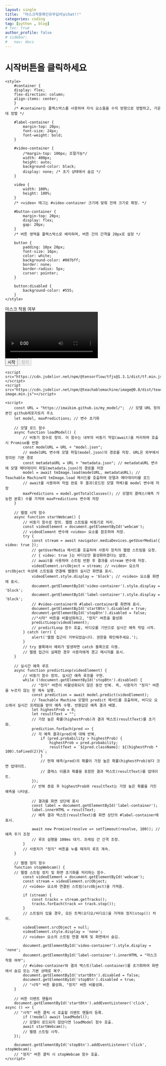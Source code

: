 ```yaml
---
layout: single
title:  "마스크착용확인유무딥러닝chat!!"
categories: coding
tag: [python , blog]
# toc: true
author_profile: false
# sidebar:
#   nav: docs
---
```




# 시작버튼을 클릭하세요


<!-- <!DOCTYPE html> -->
<html lang="en">
<head>
    <meta charset="UTF-8">
    <meta name="viewport" content="width=device-width, initial-scale=1.0">
    <title>Mask Detection</title>
    <!--문서의 문자 인코딩을 UTF-8로 설정.
    화면 뷰포트를 모바일 기기와 데스크톱에서 적절히 표시되도록 설정.
    문서의 제목을 "Mask Detection"으로 지정.-->

    <style>
        #container {
        display: flex;
        flex-direction: column;
        align-items: center;
        }
        /* #container는 플렉스박스를 사용하여 자식 요소들을 수직 방향으로 정렬하고, 가운데 정렬 */

        #label-container {
            margin-top: 20px;
            font-size: 24px;
            font-weight: bold;
        }

        #video-container {
            /*margin-top: 100px; 조절가능*/
            width: 400px;
            height: auto;
            background-color: black;
            display: none; /* 초기 상태에서 숨김 */
        }

        video {
            width: 100%;
            height: 100%;
        }
        /* <video> 태그는 #video-container 크기에 맞춰 전체 크기로 확장. */

        #button-container {
            margin-top: 20px;
            display: flex;
            gap: 20px;
        }
        /* 버튼 영역을 플렉스박스로 배치하며, 버튼 간의 간격을 20px로 설정 */

        button {
            padding: 10px 20px;
            font-size: 16px;
            color: white;
            background-color: #007bff;
            border: none;
            border-radius: 5px;
            cursor: pointer;
        }

        button:disabled {
            background-color: #555;
        }
    </style>
</head>
<body>
<div id="container">
    <div id="label-container">마스크 착용 여부</div>
    <div id="video-container">
        <video id="webcam" autoplay></video>
    </div>
    <div id="button-container">
        <button id="startBtn">시작</button>
        <button id="stopBtn" disabled>정지</button>
    </div>
</div>

    <script src="https://cdn.jsdelivr.net/npm/@tensorflow/tfjs@1.3.1/dist/tf.min.js"></script>
    <script src="https://cdn.jsdelivr.net/npm/@teachablemachine/image@0.8/dist/teachablemachine-image.min.js"></script>

    <script>
        const URL = "https://imaikim.github.io/my_model/";  // 모델 URL 정의 본인 github레포지토리 주소
        let model, maxPredictions; // 변수 초기화

        // 모델 로드 함수
        async function loadModel() {
            // 비동기 함수로 정의. 이 함수는 내부의 비동기 작업(await)을 처리하며 호출 시 Promise를 반환
            const modelURL = URL + "model.json";
            // modelURL 변수에 모델 파일(model.json)의 경로를 저장. URL은 외부에서 정의된 기본 경로
            const metadataURL = URL + "metadata.json"; // metadataURL 변수에 모델 메타데이터 파일(metadata.json)의 경로를 저장
            model = await tmImage.load(modelURL, metadataURL); // Teachable Machine의 tmImage.load 메서드를 호출하여 모델과 메타데이터를 로드
            // await를 사용하여 작업 완료 후 결과(로드된 모델 객체)를 model 변수에 저장
            maxPredictions = model.getTotalClasses(); // 모델의 클래스(예측 가능한 분류) 수를 가져와 maxPredictions 변수에 저장
        }

        // 웹캠 시작 함수
        async function startWebcam() {
            // 비동기 함수로 정의. 웹캠 스트림을 비동기로 처리.
            const videoElement = document.getElementById('webcam');
            // videoElement 변수에 <video> 요소를 참조하여 저장.
            try {
                const stream = await navigator.mediaDevices.getUserMedia({ video: true });
                // getUserMedia 메서드를 호출하여 사용자 장치의 웹캠 스트림을 요청.
                // { video: true }는 비디오만 활성화하겠다는 설정.
                // await를 사용하여 스트림 반환 후 결과를 stream 변수에 저장.
                videoElement.srcObject = stream; // <video> 요소의 srcObject 속성에 스트림을 연결해 웹캠의 실시간 화면을 표시.
                videoElement.style.display = 'block'; // <video> 요소를 화면에 표시.
                document.getElementById('video-container').style.display = 'block';
                document.getElementById('label-container').style.display = 'block';
                // #video-container와 #label-container를 화면에 표시.
                document.getElementById('startBtn').disabled = true;
                document.getElementById('stopBtn').disabled = false;
                //"시작" 버튼을 비활성화하고, "정지" 버튼을 활성화
                predictLoop(videoElement);
                // predictLoop 함수 호출, 비디오를 기반으로 실시간 예측 작업 시작.
            } catch (err) {
                alert('웹캠 접근이 거부되었습니다. 권한을 확인해주세요.');
            }
            // try 블록에서 예외가 발생하면 catch 블록으로 이동.
            // 웹캠 접근이 실패한 경우 사용자에게 경고 메시지를 표시.
        }

        // 실시간 예측 루프
        async function predictLoop(videoElement) {
            // 비동기 함수 정의. 실시간 예측 루프를 구현.
            while (!document.getElementById('stopBtn').disabled) {
                // "정지" 버튼이 비활성화되지 않은 동안 반복. 즉, 사용자가 "정지" 버튼을 누르지 않는 한 계속 실행.
                const prediction = await model.predict(videoElement);
                // Teachable Machine 모델의 predict 메서드를 호출하여, 비디오 요소에서 실시간 프레임을 받아 예측 수행. 반환값은 예측 결과 배열.
                let highestProb = 0;
                let resultText = "";
                // 가장 높은 확률(highestProb)과 결과 텍스트(resultText)를 초기화.
                prediction.forEach(pred => {
                // 각 예측 결과(pred)에 대해 반복.
                    if (pred.probability > highestProb) {
                        highestProb = pred.probability;
                        resultText = `${pred.className}: ${(highestProb * 100).toFixed(2)}%`;
                    }
                    // 현재 예측(pred)의 확률이 가장 높은 확률(highestProb)보다 크면 업데이트.
                    // 클래스 이름과 확률을 포함한 결과 텍스트(resultText)를 업데이트.
                });
                // 반복 종료 후 highestProb와 resultText는 가장 높은 확률을 가진 예측을 나타냄.

                // 결과를 화면 상단에 표시
                const label = document.getElementById('label-container');
                label.innerHTML = resultText;
                // 예측 결과 텍스트(resultText)를 화면 상단의 #label-container에 표시.

                await new Promise(resolve => setTimeout(resolve, 100)); // 예측 주기 조정
                // 루프 실행을 100ms 대기. 프레임 간 간격 조정.
            }
            // 사용자가 "정지" 버튼을 누를 때까지 루프 계속.
        }

        // 웹캠 정지 함수
        function stopWebcam() {
        // 웹캠 스트림 정지 및 화면 초기화를 처리하는 함수.
            const videoElement = document.getElementById('webcam');
            const stream = videoElement.srcObject;
            // <video> 요소와 연결된 스트림(srcObject)을 가져옴.

            if (stream) {
                const tracks = stream.getTracks();
                tracks.forEach(track => track.stop());
            }
            // 스트림이 있을 경우, 모든 트랙(오디오/비디오)을 가져와 정지(stop()) 처리.

            videoElement.srcObject = null;
            videoElement.style.display = 'none';
            // <video> 요소의 스트림 연결 해제 및 화면에서 숨김.

            document.getElementById('video-container').style.display = 'none';
            document.getElementById('label-container').innerHTML = "마스크 착용 여부";
            // #video-container와 결과 텍스트(label-container)를 초기화하여 화면에서 숨김 또는 기본 상태로 복구.
            document.getElementById('startBtn').disabled = false;
            document.getElementById('stopBtn').disabled = true;
            // "시작" 버튼 활성화, "정지" 버튼 비활성화.
        }

        // 버튼 이벤트 핸들러
        document.getElementById('startBtn').addEventListener('click', async () => {
        // "시작" 버튼 클릭 시 호출할 이벤트 핸들러 등록.
            if (!model) await loadModel();
            // 모델이 로드되지 않았다면 loadModel 함수 호출.
            await startWebcam();
            // 웹캠 스트림 시작.
        });

        document.getElementById('stopBtn').addEventListener('click', stopWebcam);
        // "정지" 버튼 클릭 시 stopWebcam 함수 호출.
    </script>
</body>
</html>






































